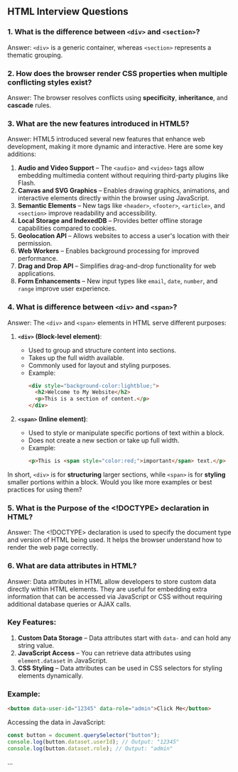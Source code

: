 ## HTML Interview Questions

### 1. What is the difference between `<div>` and `<section>`?
Answer: `<div>` is a generic container, whereas `<section>` represents a thematic grouping.

### 2. How does the browser render CSS properties when multiple conflicting styles exist?
Answer: The browser resolves conflicts using **specificity**, **inheritance**, and **cascade** rules.

### 3. What are the new features introduced in HTML5?
Answer: HTML5 introduced several new features that enhance web development, making it more dynamic and interactive. Here are some key additions:

1. **Audio and Video Support** – The `<audio>` and `<video>` tags allow embedding multimedia content without requiring third-party plugins like Flash.
2. **Canvas and SVG Graphics** – Enables drawing graphics, animations, and interactive elements directly within the browser using JavaScript.
3. **Semantic Elements** – New tags like `<header>`, `<footer>`, `<article>`, and `<section>` improve readability and accessibility.
4. **Local Storage and IndexedDB** – Provides better offline storage capabilities compared to cookies.
5. **Geolocation API** – Allows websites to access a user's location with their permission.
6. **Web Workers** – Enables background processing for improved performance.
7. **Drag and Drop API** – Simplifies drag-and-drop functionality for web applications.
8. **Form Enhancements** – New input types like `email`, `date`, `number`, and `range` improve user experience.

### 4. What is difference between `<div>` and `<span>`?
Answer: The `<div>` and `<span>` elements in HTML serve different purposes:

1. **`<div>` (Block-level element)**:
   - Used to group and structure content into sections.
   - Takes up the full width available.
   - Commonly used for layout and styling purposes.
   - Example:
     ```html
     <div style="background-color:lightblue;">
       <h2>Welcome to My Website</h2>
       <p>This is a section of content.</p>
     </div>
     ```

2. **`<span>` (Inline element)**:
   - Used to style or manipulate specific portions of text within a block.
   - Does not create a new section or take up full width.
   - Example:
     ```html
     <p>This is <span style="color:red;">important</span> text.</p>
     ```

In short, `<div>` is for **structuring** larger sections, while `<span>` is for **styling** smaller portions within a block. Would you like more examples or best practices for using them?

### 5. What is the Purpose of the <!DOCTYPE> declaration in HTML?
Answer: The <!DOCTYPE> declaration is used to specify the document type and version of HTML being used. It helps the browser understand how to render the web page correctly.

### 6. What are data attributes in HTML?
Answer: Data attributes in HTML allow developers to store custom data directly within HTML elements. They are useful for embedding extra information that can be accessed via JavaScript or CSS without requiring additional database queries or AJAX calls.

### Key Features:
1. **Custom Data Storage** – Data attributes start with `data-` and can hold any string value.
2. **JavaScript Access** – You can retrieve data attributes using `element.dataset` in JavaScript.
3. **CSS Styling** – Data attributes can be used in CSS selectors for styling elements dynamically.

### Example:
```html
<button data-user-id="12345" data-role="admin">Click Me</button>
```
Accessing the data in JavaScript:
```javascript
const button = document.querySelector("button");
console.log(button.dataset.userId); // Output: "12345"
console.log(button.dataset.role); // Output: "admin"
```

...
